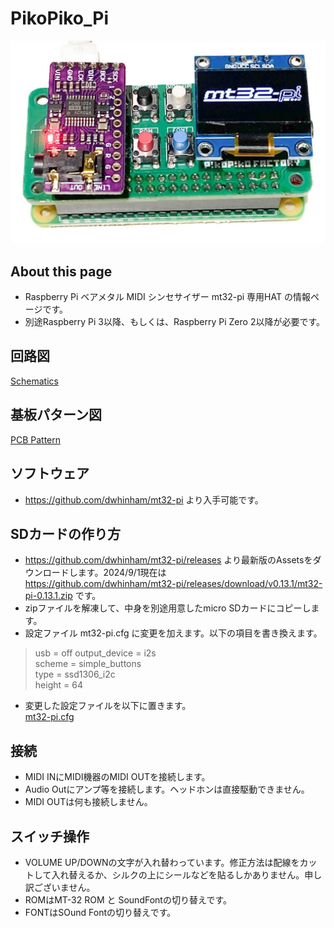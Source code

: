 # PikoPiko_Pi

![outlineiimage](/Image/PikoPiko_Pi.jpg)


## About this page
- Raspberry Pi ベアメタル MIDI シンセサイザー mt32-pi 専用HAT の情報ページです。
- 別途Raspberry Pi 3以降、もしくは、Raspberry Pi Zero 2以降が必要です。

## 回路図

[Schematics](/Hardware/mt32-pi-uHAT_schematic.pdf)

## 基板パターン図

[PCB Pattern](/Hardware/mt32-pi-uHAT_pattern.pdf)

## ソフトウェア

- https://github.com/dwhinham/mt32-pi より入手可能です。

## SDカードの作り方

- https://github.com/dwhinham/mt32-pi/releases より最新版のAssetsをダウンロードします。2024/9/1現在は　https://github.com/dwhinham/mt32-pi/releases/download/v0.13.1/mt32-pi-0.13.1.zip です。
- zipファイルを解凍して、中身を別途用意したmicro SDカードにコピーします。
- 設定ファイル mt32-pi.cfg に変更を加えます。以下の項目を書き換えます。
> usb = off
>  output_device = i2s  
> scheme = simple_buttons  
> type = ssd1306_i2c  
> height = 64  

- 変更した設定ファイルを以下に置きます。  
 [mt32-pi.cfg](/Software/mt32-pi.cfg)

## 接続
- MIDI INにMIDI機器のMIDI OUTを接続します。
- Audio Outにアンプ等を接続します。ヘッドホンは直接駆動できません。
- MIDI OUTは何も接続しません。

## スイッチ操作
- VOLUME UP/DOWNの文字が入れ替わっています。修正方法は配線をカットして入れ替えるか、シルクの上にシールなどを貼るしかありません。申し訳ございません。
- ROMはMT-32 ROM と SoundFontの切り替えです。
- FONTはSOund Fontの切り替えです。

  
